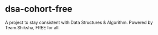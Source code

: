 # dsa-cohort-free
A project to stay consistent with Data Structures &amp; Algorithm. Powered by Team.Shiksha, FREE for all.
